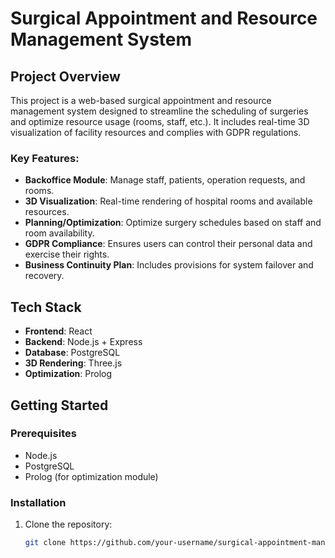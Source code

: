 # Surgical Appointment and Resource Management System

## Project Overview
This project is a web-based surgical appointment and resource management system designed to streamline the scheduling of surgeries and optimize resource usage (rooms, staff, etc.). It includes real-time 3D visualization of facility resources and complies with GDPR regulations.

### Key Features:
- **Backoffice Module**: Manage staff, patients, operation requests, and rooms.
- **3D Visualization**: Real-time rendering of hospital rooms and available resources.
- **Planning/Optimization**: Optimize surgery schedules based on staff and room availability.
- **GDPR Compliance**: Ensures users can control their personal data and exercise their rights.
- **Business Continuity Plan**: Includes provisions for system failover and recovery.

## Tech Stack
- **Frontend**: React
- **Backend**: Node.js + Express
- **Database**: PostgreSQL
- **3D Rendering**: Three.js
- **Optimization**: Prolog

## Getting Started

### Prerequisites
- Node.js
- PostgreSQL
- Prolog (for optimization module)
  
### Installation
1. Clone the repository:
   ```bash
   git clone https://github.com/your-username/surgical-appointment-management.git

